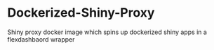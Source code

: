# Dockerized-Shiny-Proxy

Shiny proxy docker image which spins up dockerized shiny apps in a flexdashbaord wrapper
